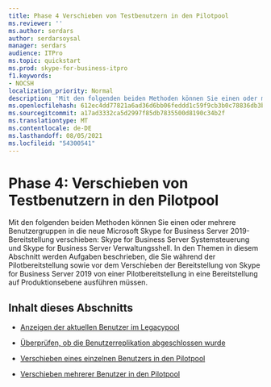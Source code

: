 ```yaml
---
title: Phase 4 Verschieben von Testbenutzern in den Pilotpool
ms.reviewer: ''
ms.author: serdars
author: serdarsoysal
manager: serdars
audience: ITPro
ms.topic: quickstart
ms.prod: skype-for-business-itpro
f1.keywords:
- NOCSH
localization_priority: Normal
description: 'Mit den folgenden beiden Methoden können Sie einen oder mehrere Benutzergruppen in die neue Microsoft Skype for Business Server 2019-Bereitstellung verschieben: Skype for Business Server Systemsteuerung und Skype for Business Server Verwaltungsshell. In den Themen in diesem Abschnitt werden Aufgaben beschrieben, die Sie während der Pilotbereitstellung sowie vor dem Verschieben der Bereitstellung von Skype for Business Server 2019 von einer Pilotbereitstellung in eine Bereitstellung auf Produktionsebene ausführen müssen.'
ms.openlocfilehash: 612ec4dd77821a6ad36d6bb06feddd1c59f9cb3b0c78836db3b4133741aa3262
ms.sourcegitcommit: a17ad3332ca5d2997f85db7835500d8190c34b2f
ms.translationtype: MT
ms.contentlocale: de-DE
ms.lasthandoff: 08/05/2021
ms.locfileid: "54300541"
---
```

# <a name="phase-4-move-test-users-to-the-pilot-pool"></a>Phase 4: Verschieben von Testbenutzern in den Pilotpool

Mit den folgenden beiden Methoden können Sie einen oder mehrere Benutzergruppen in die neue Microsoft Skype for Business Server 2019-Bereitstellung verschieben: Skype for Business Server Systemsteuerung und Skype for Business Server Verwaltungsshell. In den Themen in diesem Abschnitt werden Aufgaben beschrieben, die Sie während der Pilotbereitstellung sowie vor dem Verschieben der Bereitstellung von Skype for Business Server 2019 von einer Pilotbereitstellung in eine Bereitstellung auf Produktionsebene ausführen müssen.
  
## <a name="in-this-section"></a>Inhalt dieses Abschnitts

- [Anzeigen der aktuellen Benutzer im Legacypool](view-current-users-in-legacy-pool.md)
    
- [Überprüfen, ob die Benutzerreplikation abgeschlossen wurde](verify-user-replication-has-completed.md)
    
- [Verschieben eines einzelnen Benutzers in den Pilotpool](move-a-single-user-to-the-pilot-pool.md)
    
- [Verschieben mehrerer Benutzer in den Pilotpool](move-multiple-users-to-the-pilot-pool.md)
    

